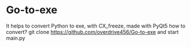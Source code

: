 # Go-to-exe
It helps to convert Python to exe, with CX_freeze, made with PyQt5 
how to convert? 
git clone https://github.com/overdrive456/Go-to-exe 
and start main.py
